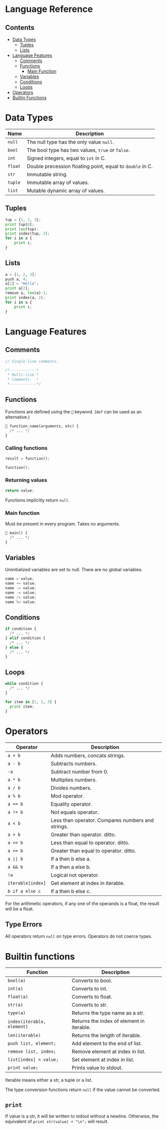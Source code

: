 # Language Reference

## Contents

- [Data Types](#data-types)
  - [Tuples](#tuples)
  - [Lists](#lists)
- [Language Features](#language-features)
  - [Comments](#comments)
  - [Functions](#functions)
    - [Main Function](#main-function)
  - [Variables](#variables)
  - [Conditions](#conditions)
  - [Loops](#loops)
- [Operators](#operators)
- [Builtin Functions](#builtin-functions)

# Data Types

| Name    | Description                                               |
| ------- | --------------------------------------------------------- |
| `null`  | The null type has the only value `null`.                  |
| `bool`  | The bool type has two values, `true` or `false`.          |
| `int`   | Signed integers, equal to `int` in C.                     |
| `float` | Double precession floating point, equal to `double` in C. |
| `str`   | Immutable string.                                         |
| `tuple` | Immutable array of values.                                |
| `list`  | Mutable dynamic array of values.                          |

## Tuples

```py
tup = {1, 2, 3};
print tup[0];
print len(tup);
print index(tup, 2);
for i in a {
    print i;
}
```

## Lists

```py
a = [1, 2, 3];
push a, 4;
a[2] = "Hello";
print a[2];
remove a, len(a)-1;
print index(a, 2);
for i in a {
    print i;
}
```

# Language Features

## Comments

```c
// Single-line comments.

/*------------*
 * Multi-line *
 * Comments   *
 *------------*/
```

## Functions

Functions are defined using the `🧅` keyword. (`def` can be used as an alternative.)

```py
🧅 function_name(arguments, etc) {
  /* ... */
}
```

### Calling functions

```py
result = function();
```

```py
function();
```

### Returning values

```py
return value;
```

Functions implicitly return `null`.

### Main function

Must be present in every program. Takes no arguments.

```py
🧅 main() {
  /* ... */
}
```

## Variables

Uninitialized variables are set to null. There are no global variables.

```py
name = value;
name += value;
name -= value;
name -= value;
name /= value;
name %= value;
```

## Conditions

```py
if condition {
  /* ... */
} elif condition {
  /* ... */
} else {
  /* ... */
}
```

## Loops

```py
while condition {
  /* ... */
}
```

```py
for item in [1, 2, 3] {
  print item;
}
```

# Operators

| Operator          | Description                                       |
| ----------------- | ------------------------------------------------- |
| `a + b`           | Adds numbers, concats strings.                    |
| `a - b`           | Subtracts numbers.                                |
| `-a`              | Subtract number from 0.                           |
| `a * b`           | Multiplies numbers.                               |
| `a / b`           | Divides numbers.                                  |
| `a % b`           | Mod operator.                                     |
| `a == b`          | Equality operator.                                |
| `a != b`          | Not equals operator.                              |
| `a < b`           | Less than operator. Compares numbers and strings. |
| `a > b`           | Greater than operator. ditto.                     |
| `a <= b`          | Less than equal to operator. ditto.               |
| `a >= b`          | Greater than equal to operator. ditto.            |
| `a \|\| b`        | If a then b else a.                               |
| `a && b`          | If a then a else b.                               |
| `!a`              | Logical not operator.                             |
| `iterable[index]` | Get element at index in iterable.                 |
| `b if a else c`   | If a then b else c.                               |

For the arithmetic operators, if any one of the operands is a float, the result will
be a float.

## Type Errors

All operators return `null` on type errors. Operators do not coerce types.

# Builtin functions

| Function                   | Description                               |
| -------------------------- | ----------------------------------------- |
| `bool(a)`                  | Converts to bool.                         |
| `int(a)`                   | Converts to int.                          |
| `float(a)`                 | Converts to float.                        |
| `str(a)`                   | Converts to str.                          |
| `type(a)`                  | Returns the type name as a str.           |
| `index(iterable, element)` | Returns the index of element in iterable. |
| `len(iterable)`            | Returns the length of iterable.           |
| `push list, element;`      | Add element to the end of list.           |
| `remove list, index;`      | Remove element at index in list.          |
| `list[index] = value;`     | Set element at index in list.             |
| `print value;`             | Prints value to stdout.                   |

Iterable means either a str, a tuple or a list.

The type conversion functions return `null` if the value cannot be converted.

## `print`

If value is a str, it will be written to stdout without a newline.
Otherwise, the equivalent of `print str(value) + "\n";` will result.
